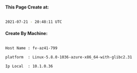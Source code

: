 
   
#### This Page Create at:

```bash

2021-07-21 - 20:48:11 UTC

```

#### Create By Machine:

```bash

Host Name : fv-az41-799

platform  : Linux-5.8.0-1036-azure-x86_64-with-glibc2.31

Ip Local  : 10.1.0.36

```

